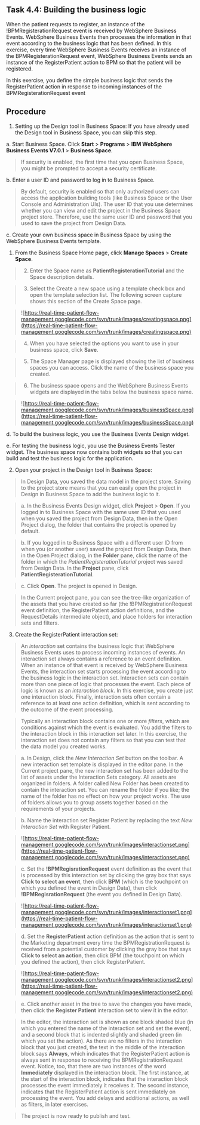 ## Task 4.4: Building the business logic ##

When the patient requests to register, an instance of the !BPMRegisterationRequest event is received by WebSphere Business Events. WebSphere Business Events then processes the information in that event according to the business logic that has been defined. In this exercise, every time WebSphere Business Events receives an instance of the BPMRegisterationRequest event, WebSphere Business Events sends an instance of the RegisterPatient action to BPM so that the patient will be registered.

In this exercise, you define the simple business logic that sends the RegisterPatient action in response to incoming instances of the BPMRegisterationRequest event

## Procedure ##

1. Setting up the Design tool in Business Space: If you have already used the Design tool in Business Space, you can skip this step.

a. Start Business Space. Click **Start** > **Programs** > **IBM WebSphere Business Events V7.0.1** > **Business Space**.

> If security is enabled, the first time that you open Business Space, you might be prompted to accept a security certificate.

b. Enter a user ID and password to log in to Business Space.

> By default, security is enabled so that only authorized users can access the application building tools (like Business Space or the User Console and Administration UIs). The user ID that you use determines whether you can view and edit the project in the Business Space project store. Therefore, use the same user ID and password that you used to save the project from Design Data.

c. Create your own business space in Business Space by using the WebSphere Business Events template.


  1. From the Business Space Home page, click **Manage Spaces** > **Create Space**.

> 2. Enter the Space name as **PatientRegisterationTutorial** and the Space description details.

> 3. Select the Create a new space using a template check box and open the template selection list. The following screen capture shows this section of the Create Space page.

> ![https://real-time-patient-flow-management.googlecode.com/svn/trunk/images/creatingspace.png](https://real-time-patient-flow-management.googlecode.com/svn/trunk/images/creatingspace.png)

> 4. When you have selected the options you want to use in your business space, click **Save**.

> 5. The Space Manager page is displayed showing the list of business spaces you can access. Click the name of the business space you created.

> 6. The business space opens and the WebSphere Business Events widgets are displayed in the tabs below the business space name.

> ![https://real-time-patient-flow-management.googlecode.com/svn/trunk/images/businessSpace.png](https://real-time-patient-flow-management.googlecode.com/svn/trunk/images/businessSpace.png)

d. To build the business logic, you use the Business Events Design widget.

e. For testing the business logic, you use the Business Events Tester widget. The business space now contains both widgets so that you can build and test the business logic for the application.


2. Open your project in the Design tool in Business Space:

> In Design Data, you saved the data model in the project store. Saving to the project store means that you can easily open the project in Design in Business Space to add the business logic to it.

> a. In the Business Events Design widget, click **Project** > **Open**. If you logged in to Business Space with the same user ID that you used when you saved the project from Design Data, then in the Open Project dialog, the folder that contains the project is opened by default.

> b. If you logged in to Business Space with a different user ID from when you (or another user) saved the project from Design Data, then in the Open Project dialog, in the **Folder** pane, click the name of the folder in which the _PatientRegisterationTutorial_ project was saved from Design Data. In the **Project** pane, click **PatientRegisterationTutorial**.

> c. Click **Open**. The project is opened in Design.

> In the Current project pane, you can see the tree-like organization of the assets that you have created so far (the !BPMRegistrationRequest event definition, the RegisterPatient action definitions, and the RequestDetails intermediate object), and place holders for interaction sets and filters.

3. Create the RegisterPatient interaction set:

> An _interaction_ set contains the business logic that WebSphere Business Events uses to process incoming instances of events. An interaction set always contains a reference to an event definition. When an instance of that event is received by WebSphere Business Events, the interaction set starts processing the event according to the business logic in the interaction set. Interaction sets can contain more than one piece of logic that processes the event. Each piece of logic is known as an _interaction block_. In this exercise, you create just one interaction block. Finally, interaction sets often contain a reference to at least one action definition, which is sent according to the outcome of the event processing.

> Typically an interaction block contains one or more _filters_, which are conditions against which the event is evaluated. You add the filters to the interaction block in this interaction set later. In this exercise, the interaction set does not contain any filters so that you can test that the data model you created works.

> a. In Design, click the _New Interaction Set_ button on the toolbar.
A new interaction set template is displayed in the editor pane. In the Current project pane, the new interaction set has been added to the list of assets under the Interaction Sets category. All assets are organized in folders. A folder called New Folder has been created to contain the interaction set. You can rename the folder if you like; the name of the folder has no effect on how your project works. The use of folders allows you to group assets together based on the requirements of your projects.

> b. Name the interaction set Register Patient by replacing the text _New Interaction Set_ with Register Patient.

> ![https://real-time-patient-flow-management.googlecode.com/svn/trunk/images/interactionset.png](https://real-time-patient-flow-management.googlecode.com/svn/trunk/images/interactionset.png)

> c. Set the **!BPMRegisrationRequest** event definition as the event that is processed by this interaction set by clicking the gray box that says **Click to select an event**, then click **BPM** (which is the touchpoint on which you defined the event in Design Data), then click **!BPMRegisrationRequest** (the event you defined in Design Data).

> ![https://real-time-patient-flow-management.googlecode.com/svn/trunk/images/interactionset1.png](https://real-time-patient-flow-management.googlecode.com/svn/trunk/images/interactionset1.png)

> d. Set the **RegisterPatient** action definition as the action that is sent to the Marketing department every time the BPMRegistrationRequest is received from a potential customer by clicking the gray box that says **Click to select an action**, then click BPM (the touchpoint on which you defined the action), then click RegisterPatient.

> ![https://real-time-patient-flow-management.googlecode.com/svn/trunk/images/interactionset2.png](https://real-time-patient-flow-management.googlecode.com/svn/trunk/images/interactionset2.png)

> e. Click another asset in the tree to save the changes you have made, then click the **Register Patient** interaction set to view it in the editor.

> In the editor, the interaction set is shown as one block shaded blue (in which you entered the name of the interaction set and set the event), and a second block that is indented slightly and shaded green (in which you set the action). As there are no filters in the interaction block that you just created, the text in the middle of the interaction block says **Always**, which indicates that the RegisterPatient action is always sent in response to receiving the BPMRegistrationRequest event.
> Notice, too, that there are two instances of the word **Immediately** displayed in the interaction block. The first instance, at the start of the interaction block, indicates that the interaction block processes the event immediately it receives it. The second instance, indicates that the RegisterPatient action is sent immediately on processing the event. You add delays and additional actions, as well as filters, in later exercises.

> The project is now ready to publish and test.